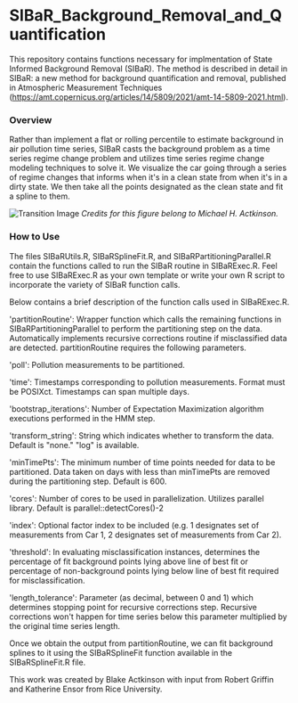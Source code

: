 # SIBaR_Background_Removal_and_Quantification

This repository contains functions necessary for implmentation of State Informed Background Removal (SIBaR). The method is described in detail in SIBaR: a new method for background quantification and removal, published in Atmospheric Measurement Techniques (https://amt.copernicus.org/articles/14/5809/2021/amt-14-5809-2021.html).

### Overview
Rather than implement a flat or rolling percentile to estimate background in air pollution time series, SIBaR casts the background problem as a time series regime change problem and utilizes time series regime change modeling techniques to solve it. We visualize the car going
through a series of regime changes that informs when it's in a clean state from when it's in a dirty state. We then take all the points designated as the clean state and fit a spline to them.

![Transition Image](/Misc/Transition_Figure.jpg)
*Credits for this figure belong to Michael H. Actkinson.*

### How to Use
The files SIBaRUtils.R, SIBaRSplineFit.R, and SIBaRPartitioningParallel.R contain the functions called to run the SIBaR routine in SIBaRExec.R. Feel free to use SIBaRExec.R as your own template or write your own R script to incorporate the variety of SIBaR
function calls.

Below contains a brief description of the function calls used in SIBaRExec.R.

'partitionRoutine': Wrapper function which calls the remaining functions in SIBaRPartitioningParallel to perform the partitioning step on the data. Automatically implements recursive corrections routine if misclassified data are detected. partitionRoutine requires the following parameters.

'poll': Pollution measurements to be partitioned.

'time': Timestamps corresponding to pollution measurements. Format must be POSIXct. Timestamps can span multiple days.

'bootstrap_iterations': Number of Expectation Maximization algorithm executions performed in the HMM step.

'transform_string': String which indicates whether to transform the data. Default is "none." "log" is available.

'minTimePts': The minimum number of time points needed for data to be partitioned. Data taken on days with less than minTimePts are
removed during the partitioning step. Default is 600.

'cores': Number of cores to be used in parallelization. Utilizes parallel library. Default is parallel::detectCores()-2

'index': Optional factor index to be included (e.g. 1 designates set of measurements from Car 1, 2 designates set of measurements from Car 2).

'threshold': In evaluating misclassification instances, determines the percentage of fit background points lying above line of best fit or percentage of non-background points lying below line of best fit required for misclassification.

'length_tolerance': Parameter (as decimal, between 0 and 1) which determines stopping point for recursive corrections step. Recursive corrections won't happen for time series below this parameter multiplied by the original time series length.

Once we obtain the output from partitionRoutine, we can fit background splines to it using the SIBaRSplineFit function available in the SIBaRSplineFit.R file.






This work was created by Blake Actkinson with input from Robert Griffin and Katherine Ensor from Rice University. 


